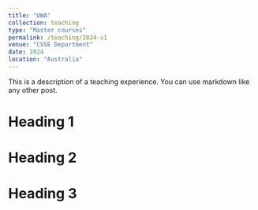 ```yaml
---
title: "UWA"
collection: teaching
type: "Master courses"
permalink: /teaching/2024-s1
venue: "CSSE Department"
date: 2024
location: "Australia"
---
```


This is a description of a teaching experience. You can use markdown like any other post.

Heading 1
======

Heading 2
======

Heading 3
======
